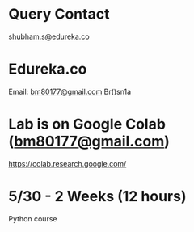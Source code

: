 # Query Contact
shubham.s@edureka.co

# Edureka.co
Email: bm80177@gmail.com
Br()sn1a

# Lab is on Google Colab (bm80177@gmail.com)
https://colab.research.google.com/

# 5/30 - 2 Weeks (12 hours)
Python course


